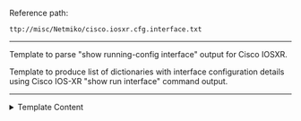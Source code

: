 Reference path:
```
ttp://misc/Netmiko/cisco.iosxr.cfg.interface.txt
```

---



Template to parse "show running-config interface" output for Cisco IOSXR.


Template to produce list of dictionaries with interface 
configuration details using Cisco IOS-XR "show run interface"
command output.



---

<details><summary>Template Content</summary>
```
<doc>
Template to parse "show running-config interface" output for Cisco IOSXR.
</doc>

<input>
commands = ["show running-config interface"]
</input>

<extend template="ttp://platform/cisco_xr_show_running_config_interface.txt"/>
```
</details>